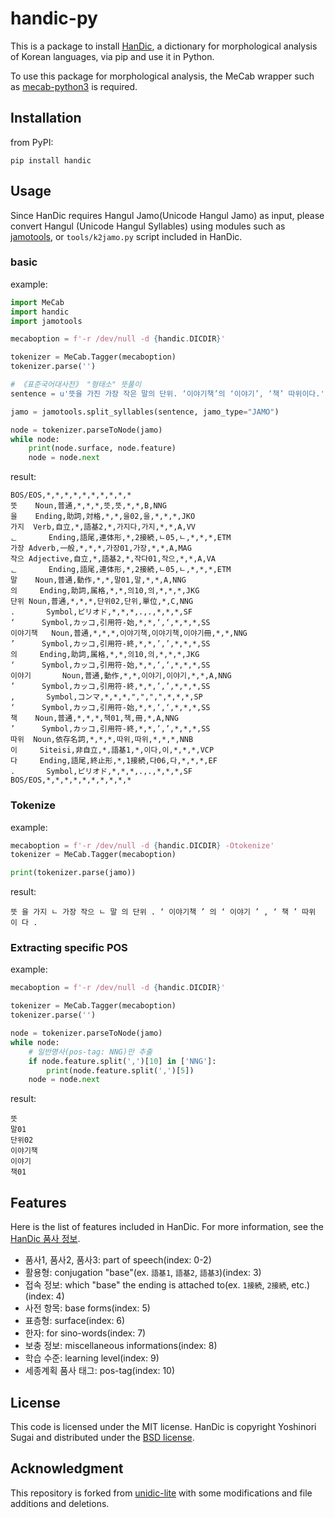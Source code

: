 # handic-py

This is a package to install [HanDic](https://github.com/okikirmui/handic), a dictionary for morphological analysis of Korean languages, via pip and use it in Python.

To use this package for morphological analysis, the MeCab wrapper such as [mecab-python3](https://github.com/SamuraiT/mecab-python3) is required.

## Installation

from PyPI:

```Shell
pip install handic
```

## Usage

Since HanDic requires Hangul Jamo(Unicode Hangul Jamo) as input, please convert Hangul (Unicode Hangul Syllables) using modules such as [jamotools](https://pypi.org/project/jamotools/), or `tools/k2jamo.py` script included in HanDic.

### basic

example:

```Python
import MeCab
import handic
import jamotools

mecaboption = f'-r /dev/null -d {handic.DICDIR}'

tokenizer = MeCab.Tagger(mecaboption)
tokenizer.parse('')

# 《표준국어대사전》 "형태소" 뜻풀이
sentence = u'뜻을 가진 가장 작은 말의 단위. ‘이야기책’의 ‘이야기’, ‘책’ 따위이다.'

jamo = jamotools.split_syllables(sentence, jamo_type="JAMO")

node = tokenizer.parseToNode(jamo)
while node:
    print(node.surface, node.feature)
    node = node.next
```

result:

```Shell
BOS/EOS,*,*,*,*,*,*,*,*,*,*
뜻    Noun,普通,*,*,*,뜻,뜻,*,*,B,NNG
을    Ending,助詞,対格,*,*,을02,을,*,*,*,JKO
가지  Verb,自立,*,語基2,*,가지다,가지,*,*,A,VV
ᆫ       Ending,語尾,連体形,*,2接続,ㄴ05,ㄴ,*,*,*,ETM
가장 Adverb,一般,*,*,*,가장01,가장,*,*,A,MAG
작으 Adjective,自立,*,語基2,*,작다01,작으,*,*,A,VA
ᆫ       Ending,語尾,連体形,*,2接続,ㄴ05,ㄴ,*,*,*,ETM
말    Noun,普通,動作,*,*,말01,말,*,*,A,NNG
의     Ending,助詞,属格,*,*,의10,의,*,*,*,JKG
단위 Noun,普通,*,*,*,단위02,단위,單位,*,C,NNG
.       Symbol,ピリオド,*,*,*,.,.,*,*,*,SF
‘      Symbol,カッコ,引用符-始,*,*,‘,‘,*,*,*,SS
이야기책   Noun,普通,*,*,*,이야기책,이야기책,이야기冊,*,*,NNG
’      Symbol,カッコ,引用符-終,*,*,’,’,*,*,*,SS
의     Ending,助詞,属格,*,*,의10,의,*,*,*,JKG
‘      Symbol,カッコ,引用符-始,*,*,‘,‘,*,*,*,SS
이야기       Noun,普通,動作,*,*,이야기,이야기,*,*,A,NNG
’      Symbol,カッコ,引用符-終,*,*,’,’,*,*,*,SS
,       Symbol,コンマ,*,*,*,",",",",*,*,*,SP
‘      Symbol,カッコ,引用符-始,*,*,‘,‘,*,*,*,SS
책    Noun,普通,*,*,*,책01,책,冊,*,A,NNG
’      Symbol,カッコ,引用符-終,*,*,’,’,*,*,*,SS
따위  Noun,依存名詞,*,*,*,따위,따위,*,*,*,NNB
이     Siteisi,非自立,*,語基1,*,이다,이,*,*,*,VCP
다     Ending,語尾,終止形,*,1接続,다06,다,*,*,*,EF
.       Symbol,ピリオド,*,*,*,.,.,*,*,*,SF
BOS/EOS,*,*,*,*,*,*,*,*,*,*
```

### Tokenize

example:

```Python
mecaboption = f'-r /dev/null -d {handic.DICDIR} -Otokenize'
tokenizer = MeCab.Tagger(mecaboption)

print(tokenizer.parse(jamo))
```

result:

```Shell
뜻 을 가지 ㄴ 가장 작으 ㄴ 말 의 단위 . ‘ 이야기책 ’ 의 ‘ 이야기 ’ , ‘ 책 ’ 따위 이 다 .
```

### Extracting specific POS

example:

```Python
mecaboption = f'-r /dev/null -d {handic.DICDIR}'

tokenizer = MeCab.Tagger(mecaboption)
tokenizer.parse('')

node = tokenizer.parseToNode(jamo)
while node:
    # 일반명사(pos-tag: NNG)만 추출
    if node.feature.split(',')[10] in ['NNG']:
        print(node.feature.split(',')[5])
    node = node.next
```

result:

```Shell
뜻
말01
단위02
이야기책
이야기
책01
```

## Features

Here is the list of features included in HanDic. For more information, see the [HanDic 품사 정보](https://github.com/okikirmui/handic/blob/main/docs/pos_detail.md).

  - 품사1, 품사2, 품사3: part of speech(index: 0-2)
  - 활용형: conjugation "base"(ex. `語基1`, `語基2`, `語基3`)(index: 3)
  - 접속 정보: which "base" the ending is attached to(ex. `1接続`, `2接続`, etc.)(index: 4)
  - 사전 항목: base forms(index: 5)
  - 표층형: surface(index: 6)
  - 한자: for sino-words(index: 7)
  - 보충 정보: miscellaneous informations(index: 8)
  - 학습 수준: learning level(index: 9)
  - 세종계획 품사 태그: pos-tag(index: 10)

## License

This code is licensed under the MIT license. HanDic is copyright Yoshinori Sugai and distributed under the [BSD license](./LICENSE.handic). 

## Acknowledgment

This repository is forked from [unidic-lite](https://github.com/polm/unidic-lite) with some modifications and file additions and deletions.
